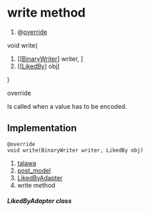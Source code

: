 
<div>

# write method

</div>


<div>

1.  @[override](https://api.flutter.dev/flutter/dart-core/override-constant.html)

</div>

void write(

1.  [[[BinaryWriter](https://pub.dev/documentation/hive/2.2.3/hive/BinaryWriter-class.md)]
    writer, ]
2.  [[[LikedBy](../../models_post_post_model/LikedBy-class.md)]
    obj]

)


override




Is called when a value has to be encoded.



## Implementation

``` language-dart
@override
void write(BinaryWriter writer, LikedBy obj) 
```







1.  [talawa](../../index.md)
2.  [post_model](../../models_post_post_model/)
3.  [LikedByAdapter](../../models_post_post_model/LikedByAdapter-class.md)
4.  write method

##### LikedByAdapter class







